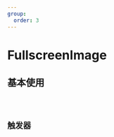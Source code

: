 ```yaml
---
group:
  order: 3
---
```


# FullscreenImage

## 基本使用

<code src="./demos/basic" />

## 触发器

<code src="./demos/icon" />
